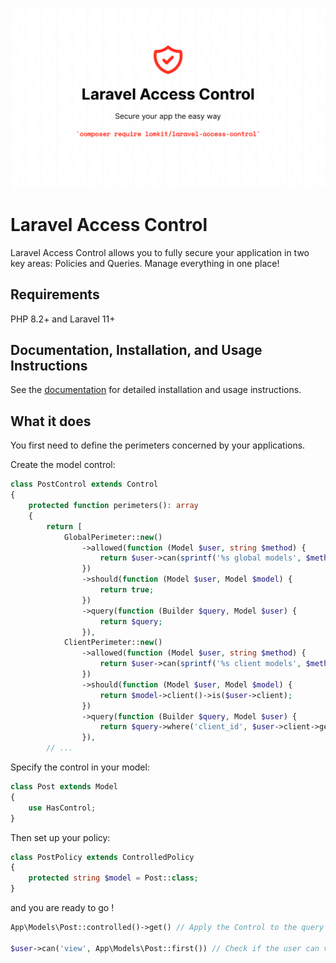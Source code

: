 <p align="center"><img src="https://raw.githubusercontent.com/Lomkit/art/master/laravel-access-control/cover.png" alt="Social Card of Laravel Access Control"></p>

# Laravel Access Control

Laravel Access Control allows you to fully secure your application in two key areas: Policies and Queries. Manage everything in one place!
## Requirements

PHP 8.2+ and Laravel 11+

## Documentation, Installation, and Usage Instructions

See the [documentation](https://laravel-access-control.lomkit.com) for detailed installation and usage instructions.

## What it does

You first need to define the perimeters concerned by your applications.

Create the model control:

```php
class PostControl extends Control
{
    protected function perimeters(): array
    {
        return [
            GlobalPerimeter::new()
                ->allowed(function (Model $user, string $method) {
                    return $user->can(sprintf('%s global models', $method));
                })
                ->should(function (Model $user, Model $model) {
                    return true;
                })
                ->query(function (Builder $query, Model $user) {
                    return $query;
                }),
            ClientPerimeter::new()
                ->allowed(function (Model $user, string $method) {
                    return $user->can(sprintf('%s client models', $method));
                })
                ->should(function (Model $user, Model $model) {
                    return $model->client()->is($user->client);
                })
                ->query(function (Builder $query, Model $user) {
                    return $query->where('client_id', $user->client->getKey());
                }),
        // ...
```

Specify the control in your model:

```php
class Post extends Model
{
    use HasControl;
}
```

Then set up your policy:

```php
class PostPolicy extends ControlledPolicy
{
    protected string $model = Post::class;
}
```

and you are ready to go !

```php
App\Models\Post::controlled()->get() // Apply the Control to the query

$user->can('view', App\Models\Post::first()) // Check if the user can view the post according to the policy
```